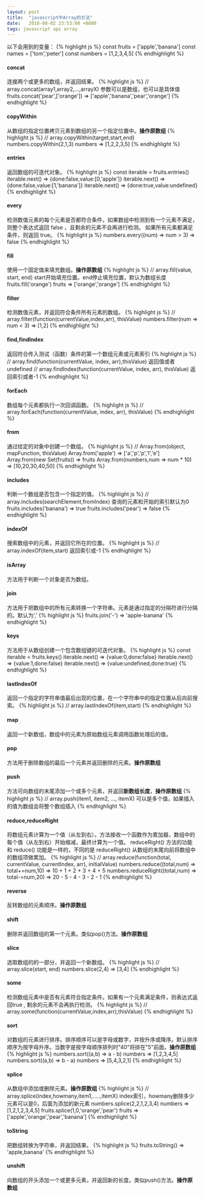```yaml
---
layout: post
title:  "javascript中Array的方法"
date:   2018-08-02 23:53:00 +0800
tags: javascript api array
---
```

以下会用到的变量：
{% highlight js %}
const fruits = ['apple','banana']
const names = ['tom','peter']
const numbers = [1,2,3,4,5]
{% endhighlight %}

#### concat
连接两个或更多的数组，并返回结果。
{% highlight js %}
// array.concat(array1,array2,...,arrayX) 参数可以是数组，也可以是具体值
fruits.concat('pear',['orange']) => ['apple','banana','pear','orange']
{% endhighlight %}
#### copyWithin
从数组的指定位置拷贝元素到数组的另一个指定位置中。**操作原数组**
{% highlight js %}
// array.copyWithin(target,start,end)
numbers.copyWithin(2,1,3)
numbers => [1,2,2,3,5]
{% endhighlight %}
#### entries
返回数组的可迭代对象。
{% highlight js %}
const iterable = fruits.entries()
iterable.next() => {done:false,value:[0,'apple']}
iterable.next() => {done:false,value:[1,'banana']}
iterable.next() => {done:true,value:undefined}
{% endhighlight %}
#### every
检测数值元素的每个元素是否都符合条件，如果数组中检测到有一个元素不满足，则整个表达式返回 false ，且剩余的元素不会再进行检测。
如果所有元素都满足条件，则返回 true。
{% highlight js %}
numbers.every((num) => num > 3) => false
{% endhighlight %}
#### fill
使用一个固定值来填充数组。**操作原数组**
{% highlight js %}
// array.fill(value, start, end) start开始填充位置。end停止填充位置，默认为数组长度
fruits.fill('orange')
fruits => ['orange','orange']
{% endhighlight %}
#### filter
检测数值元素，并返回符合条件所有元素的数组。
{% highlight js %}
// array.filter(function(currentValue,index,arr), thisValue)
numbers.filter(num => num < 3) => [1,2]
{% endhighlight %}
#### find,findIndex
返回符合传入测试（函数）条件的第一个数组元素或元素索引
{% highlight js %}
// array.find(function(currentValue, index, arr),thisValue) 返回值或者undefined
// array.findIndex(function(currentValue, index, arr), thisValue) 返回索引或者-1
{% endhighlight %}
#### forEach
数组每个元素都执行一次回调函数。
{% highlight js %}
// array.forEach(function(currentValue, index, arr), thisValue)
{% endhighlight %}
#### from
通过给定的对象中创建一个数组。
{% highlight js %}
// Array.from(object, mapFunction, thisValue)
Array.from('apple') => ['a','p','p','l','e']
Array.from(new Set(fruits)) => fruits
Array.from(numbers,num => num * 10) => [10,20,30,40,50]
{% endhighlight %}
#### includes
判断一个数组是否包含一个指定的值。
{% highlight js %}
// array.includes(searchElement,fromIndex) 查询的元素和开始的索引默认为0
fruits.includes('banana') => true
fruits.includes('pear') => false
{% endhighlight %}
#### indexOf
搜索数组中的元素，并返回它所在的位置。
{% highlight js %}
// array.indexOf(item,start) 返回索引或-1
{% endhighlight %}
#### isArray
方法用于判断一个对象是否为数组。
#### join
方法用于把数组中的所有元素转换一个字符串。元素是通过指定的分隔符进行分隔的。默认为','
{% highlight js %}
fruits.join('-') => 'apple-banana'
{% endhighlight %}
#### keys
方法用于从数组创建一个包含数组键的可迭代对象。
{% highlight js %}
const iterable = fruits.keys()
iterable.next() => {value:0,done:false}
iterable.next() => {value:1,done:false}
iterable.next() => {value:undefined,done:true}
{% endhighlight %}
#### lastIndexOf
返回一个指定的字符串值最后出现的位置，在一个字符串中的指定位置从后向前搜索。
{% highlight js %}
// array.lastIndexOf(item,start)
{% endhighlight %}
#### map
返回一个新数组，数组中的元素为原始数组元素调用函数处理后的值。
#### pop
方法用于删除数组的最后一个元素并返回删除的元素。**操作原数组**
#### push
方法可向数组的末尾添加一个或多个元素，并返回**新数组长度**，**操作原数组**
{% highlight js %}
// array.push(item1, item2, ..., itemX) 可以是多个值，如果插入的值为数组会将整个数组插入
{% endhighlight %}
#### reduce,reduceRight
将数组元素计算为一个值（从左到右）。方法接收一个函数作为累加器，数组中的每个值（从左到右）开始缩减，最终计算为一个值。
reduceRight() 方法的功能和 reduce() 功能是一样的，不同的是 reduceRight() 从数组的末尾向前将数组中的数组项做累加。
{% highlight js %}
// array.reduce(function(total, currentValue, currentIndex, arr), initialValue)
numbers.reduce((total,num) => total+=num,10) => 10 + 1 + 2 + 3 + 4 + 5
numbers.reduceRight((total,num) => total-=num,20) => 20 - 5 - 4 - 3 - 2 - 1
{% endhighlight %}
#### reverse
反转数组的元素顺序。**操作原数组**
#### shift
删除并返回数组的第一个元素。类似pop()方法。**操作原数组**
#### slice
选取数组的的一部分，并返回一个新数组。
{% highlight js %}
// array.slice(start, end)
numbers.slice(2,4) => [3,4]
{% endhighlight %}
#### some
检测数组元素中是否有元素符合指定条件。如果有一个元素满足条件，则表达式返回true , 剩余的元素不会再执行检测。
{% highlight js %}
// array.some(function(currentValue,index,arr),thisValue)
{% endhighlight %}
#### sort
对数组的元素进行排序。排序顺序可以是字母或数字，并按升序或降序。默认排序顺序为按字母升序。当数字是按字母顺序排列时"40"将排在"5"前面。**操作原数组**
{% highlight js %}
numbers.sort((a,b) => a - b)
numbers => [1,2,3,4,5]
numbers.sort((a,b) => b - a)
numbers => [5,4,3,2,1]
{% endhighlight %}
#### splice
从数组中添加或删除元素。**操作原数组**
{% highlight js %}
// array.splice(index,howmany,item1,.....,itemX)  index索引，howmany删除多少元素可以是0，后面为添加的新元素
numbers.splice(2,2,1,2,3,4)
numbers => [1,2,1,2,3,4,5]
fruits.splice(1,0,'orange','pear')
fruits => ['apple','orange','pear','banana']
{% endhighlight %}
#### toString
把数组转换为字符串，并返回结果。
{% highlight js %}
fruits.toString() => 'apple,banana'
{% endhighlight %}
#### unshift
向数组的开头添加一个或更多元素，并返回新的长度。类似push()方法。**操作原数组**
